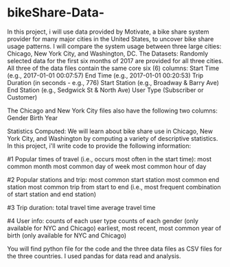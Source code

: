 # bikeShare-Data-
In this project, i will use data provided by Motivate, a bike share system provider for many major cities in the United States,
to uncover bike share usage patterns. I will compare the system usage between three large cities:
 Chicago, New York City, and Washington, DC.
The Datasets:
Randomly selected data for the first six months of 2017 are provided for all three cities. 
All three of the data files contain the same core six (6) columns:
Start Time (e.g., 2017-01-01 00:07:57)
End Time (e.g., 2017-01-01 00:20:53)
Trip Duration (in seconds - e.g., 776)
Start Station (e.g., Broadway & Barry Ave)
End Station (e.g., Sedgwick St & North Ave)
User Type (Subscriber or Customer)

The Chicago and New York City files also have the following two columns:
Gender
Birth Year

Statistics Computed:
We will learn about bike share use in Chicago, New York City, and Washington by computing a variety of descriptive statistics. 
In this project, i'll write code to provide the following information:

#1 Popular times of travel (i.e., occurs most often in the start time):
most common month
most common day of week
most common hour of day

#2 Popular stations and trip:
most common start station
most common end station
most common trip from start to end (i.e., most frequent combination of start station and end station)

#3 Trip duration:
total travel time
average travel time

#4 User info:
counts of each user type
counts of each gender (only available for NYC and Chicago)
earliest, most recent, most common year of birth (only available for NYC and Chicago)

You will find python file for the code and the three data files as CSV files for the three countries.
I used pandas for data read and analysis.
